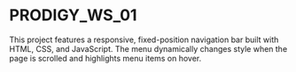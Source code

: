 # PRODIGY_WS_01
This project features a responsive, fixed-position navigation bar built with HTML, CSS, and JavaScript. The menu dynamically changes style when the page is scrolled and highlights menu items on hover.
